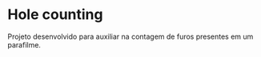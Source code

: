 # Hole counting

Projeto desenvolvido para auxiliar na contagem de furos presentes em um parafilme.
